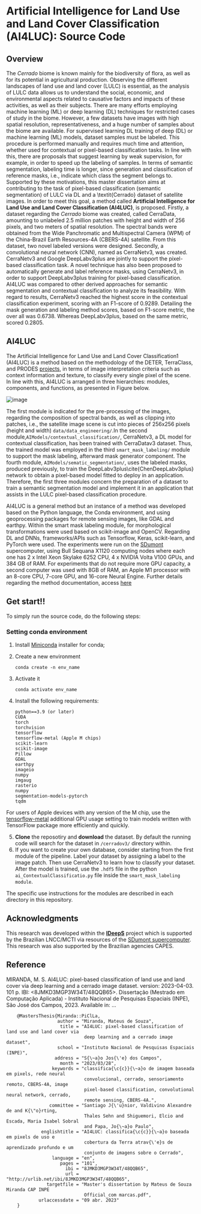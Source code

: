 # Artificial Intelligence for Land Use and Land Cover Classification (AI4LUC): Source Code

## Overview
The <i>Cerrado</i> biome is known mainly for the biodiversity of flora, as well as for its potential in agricultural production. Observing the different landscapes of land use and land cover (LULC) is essential, as the analysis of LULC data allows us to understand the social, economic, and environmental aspects related to causative factors and impacts of these activities, as well as their subjects. There are many efforts employing machine learning (ML) or deep learning (DL) techniques for restricted cases of study in the biome. However, a few datasets have images with high spatial resolution, representativeness, and a huge number of samples about the biome are available. For supervised learning DL training of deep (DL) or machine learning (ML) models, dataset samples must be labeled. This procedure is performed manually and requires much time and attention, whether used for contextual or pixel-based classification tasks. In line with this, there are proposals that suggest learning by weak supervision, for example, in order to speed up the labeling of samples. In terms of semantic segmentation, labeling time is longer, since generation and classification of reference masks, i.e., indicate which class the segment belongs to. Supported by these motivations, this master dissertation aims at contributing to the task of pixel-based classification (semantic segmentation) of LULC via DL and a \textit{Cerrado} dataset of satellite images. In order to meet this goal, a method called <b>Artificial Intelligence for Land Use and Land Cover Classification (AI4LUC)</b>, is proposed. Firstly, a dataset regarding the <i>Cerrado</i> biome was created, called CerraData, amounting to unlabeled 2.5 million patches with height and width of 256 pixels, and two meters of spatial resolution. The spectral bands were obtained from the Wide Panchromatic and Multispectral Camera (WPM) of the China-Brazil Earth Resources-4A (CBERS-4A) satellite. From this dataset, two novel labeled versions were designed. Secondly, a convolutional neural network (CNN), named as CerraNetv3, was created. CerraNetv3 and Google DeepLabv3plus are jointly to support the pixel-based classification task. A novel technique has also been proposed to automatically generate and label reference masks, using CerraNetv3, in order to support DeepLabv3plus training for pixel-based classification. AI4LUC was compared to other derived approaches for semantic segmentation and contextual classification to analyze its feasibility. With regard to results, CerraNetv3 reached the highest score in the contextual classification experiment, scoring with an F1-score of 0.9289. Detailing the mask generation and labeling method scores, based on F1-score metric, the over all was 0.6738. Whereas DeepLabv3plus, based on the same metric, scored 0.2805.

## AI4LUC
The Artificial Intelligence for Land Use and Land Cover Classification1 (AI4LUC) is a method based on the methodology of the DETER, TerraClass, and PRODES [projects](https://www.sciencedirect.com/science/article/pii/S0098300421002545), in terms of image interpretation criteria such as context information and texture, to classify every single pixel of the scene. In line with this, AI4LUC is arranged in three hierarchies: modules, components, and functions, as presented in Figure below.

![image](set_page/img/pipeline.jpeg)

The first module is indicated for the pre-processing of the images, regarding the composition of spectral bands, as well as clipping into patches, i.e., the satellite image scene is cut into pieces of 256x256 pixels (height and width) `data/data_engineering/`.In the second module,`AIModels/contextual_classification/`, CerraNetv3, a DL model for contextual classification, has been trained with CerraDatav3 dataset. Thus, the trained model was employed in the third `smart_mask_labeling/` module to support the mask labeling, afterward mask generator component. The fourth module, `AIModels/sematic_segmentation/`, uses the labeled masks, produced previously, to train the DeepLabv3plus\cite{ChenDeepLabv3plus} network to obtain a pixel-based model fitted to deploy in an application.  Therefore, the first three modules concern the preparation of a dataset to train a semantic segmentation model and implement it in an application that assists in the LULC pixel-based classification procedure.

AI4LUC is a general method but an instance of a method was developed based on the Python language, the Conda environment, and using geoprocessing packages for remote sensing images, like GDAL and earthpy. Within the smart mask labeling module, for morphological transformations were used based on scikit-image and OpenCV. Regarding DL and DNNs, frameworks/APIs such as Tensorflow, Keras, scikit-learn, and PyTorch were used. The experiments were run on the [SDumont](https://sdumont.lncc.br/) supercomputer, using Bull Sequana X1120 computing nodes where each one has 2 x Intel Xeon Skylake 6252 CPU, 4 x NVIDIA Volta V100 GPUs, and 384 GB of RAM. For experiments that do not require more GPU capacity, a second computer was used with 8GB of RAM, an Apple M1 processor with an 8-core CPU, 7-core GPU, and 16-core Neural Engine. Further details regarding the method documentation, access [here](https://drive.google.com/file/d/1ez-55LoOPiyaCJdD-LrTJ2-UNBuEPODW/view?usp=share_link)


## Get start!!

To simply run the source code, do the following steps:

### Setting conda environment
1. Install [Miniconda](https://docs.conda.io/en/latest/miniconda.html) installer for conda;
2. Create a new environment
    ```
    conda create -n env_name
    ```
3. Activate it
    ```
    conda activate env_name
    ```

4. Install the following requirements: 
    
    ```
    python==3.9 (or later)
    CUDA
    torch
    torchvision
    tensorflow
    tensorflow-metal (Apple M chips)
    scikit-learn
    scikit-image
    Pillow
    GDAL
    earthpy
    imageio
    numpy
    imgaug
    rasterio
    numpy
    segmentation-models-pytorch
    tqdm
    ```
For users of Apple devices with any version of the M chip, use the [tensorflow-metal](https://developer.apple.com/metal/tensorflow-plugin/) additional GPU usage setting to train models written with TensorFlow package more efficiently and quickly.

5. **Clone** the reposotiry and **download** the dataset. By default the running code will search for the dataset in `/cerradov3/` directory within.
7. If you want to create your own database, consider starting from the first module of the pipeline. Label your dataset by assigning a label to the image patch. Then use CerraNetv3 to learn how to classify your dataset. After the model is trained, use the `.hdf5` file in the python `ai_ContextualClassificatio.py` file inside the `smart_mask_labeling module`.

The specific use instructions for the modules are described in each directory in this repository. 

## Acknowledgments

This research was developed within the [**IDeepS**](https://github.com/vsantjr/IDeepS) project which is supported by the Brazilian LNCC/MCTI via resources of the [SDumont supercomputer](http://sdumont.lncc.br). This research was also supported by the Brazilian agencies CAPES. 

## Reference
MIRANDA, M. S. AI4LUC: pixel-based classification of land use and land cover via deep learning and a cerrado image dataset. version: 2023-04-03. 101 p. IBI: <8JMKD3MGP3W34T/48QQB65>. Dissertação (Mestrado em Computação Aplicada) - Instituto Nacional de Pesquisas Espaciais (INPE), São José dos Campos, 2023. Available in: ...

```
    @MastersThesis{Miranda::PiClLa,
                   author = "Miranda, Mateus de Souza",
                    title = "AI4LUC: pixel-based classification of land use and land cover via 
                             deep learning and a cerrado image dataset",
                   school = "Instituto Nacional de Pesquisas Espaciais (INPE)",
                  address = "S{\~a}o Jos{\'e} dos Campos",
                    month = "2023/03/28",
                 keywords = "classifica{\c{c}}{\~a}o de imagem baseada em pixels, rede neural 
                             convolucional, cerrado, sensoriamento remoto, CBERS-4A, image 
                             pixel-based classification, convolutional neural network, cerrado, 
                             remote sensing, CBERS-4A.",
                committee = "Santiago J{\'u}nior, Valdivino Alexandre de and K{\"o}rting, 
                             Thales Sehn and Shiguemori, Elcio and Escada, Maria Isabel Sobral 
                             and Papa, Jo{\~a}o Paulo",
             englishtitle = "AI4LUC: classifica{\c{c}}{\~a}o baseada em pixels de uso e 
                             cobertura da Terra atrav{\'e}s de aprendizado profundo e um 
                             conjunto de imagens sobre o Cerrado",
                 language = "en",
                    pages = "101",
                      ibi = "8JMKD3MGP3W34T/48QQB65",
                      url = "http://urlib.net/ibi/8JMKD3MGP3W34T/48QQB65",
               targetfile = "Master's dissertation by Mateus de Souza Miranda CAP INPE 
                             Official_com marcas.pdf",
            urlaccessdate = "09 abr. 2023"
    }
```
